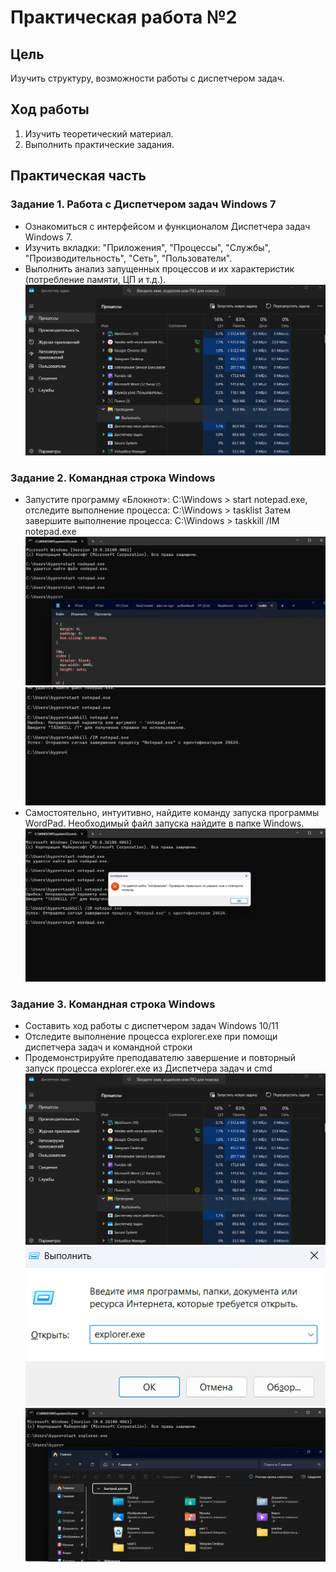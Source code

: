 # Практическая работа №2

## Цель
Изучить структуру, возможности работы с диспетчером задач.

## Ход работы
1. Изучить теоретический материал.
2. Выполнить практические задания.

## Практическая часть

### Задание 1. Работа с Диспетчером задач Windows 7
- Ознакомиться с интерфейсом и функционалом Диспетчера задач Windows 7.
- Изучить вкладки: "Приложения", "Процессы", "Службы", "Производительность", "Сеть", "Пользователи".
- Выполнить анализ запущенных процессов и их характеристик (потребление памяти, ЦП и т.д.).
![img_3.png](img_3.png)

### Задание 2. Командная строка Windows
- Запустите программу «Блокнот»: C:\Windows > start notepad.exe, отследите выполнение процесса: C:\Windows > tasklist Затем завершите выполнение процесса: C:\Windows > taskkill /IM notepad.exe
![img_4.png](img_4.png)
![img_5.png](img_5.png)
- Самостоятельно, интуитивно, найдите команду запуска программы WordPad. Необходимый файл запуска найдите в папке Windows.
![img_6.png](img_6.png)

### Задание 3. Командная строка Windows
- Составить ход работы с диспетчером задач Windows 10/11 
- Отследите выполнение процесса explorer.exe при помощи диспетчера задач и командной строки
- Продемонстрируйте преподавателю завершение и повторный запуск процесса explorer.exe из Диспетчера задач и cmd
![img.png](img.png)
![img_2.png](img_2.png)
![img_1.png](img_1.png)